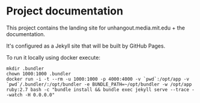 # Project documentation

This project contains the landing site for unhangout.media.mit.edu + the documentation.

It's configured as a Jekyll site that will be built by GitHub Pages.

To run it locally using docker execute:

    mkdir .bundler
    chown 1000:1000 .bundler
    docker run -i -t --rm -u 1000:1000 -p 4000:4000 -v `pwd`:/opt/app -v `pwd`/.bundler/:/opt/bundler -e BUNDLE_PATH=~/opt/bundler -w /opt/app ruby:2.7 bash -c "bundle install && bundle exec jekyll serve --trace --watch -H 0.0.0.0"
